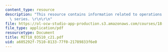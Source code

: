 ```yaml
---
content_type: resource
description: "This resource contains information related to operations on fourier\
  \ series. \r\n\r\n"
file: https://ol-ocw-studio-app-production.s3.amazonaws.com/courses/18-03-differential-equations-spring-2010/a605292f7510813377f021789833f6e0_MIT18_03S10_c21.pdf
file_type: application/pdf
resourcetype: Document
title: MIT18_03S10_c21.pdf
uid: a605292f-7510-8133-77f0-21789833f6e0
---
```

